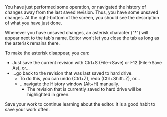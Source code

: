 You have just performed some operation, 
or navigated the history of changes away from the last saved revision.
Thus, you have some unsaved changes.
At the right-bottom of the screen, you should see the description of what you have just done.

Whenever you have unsaved changes, an asterisk character ("*") will appear next to the tab's name.
Editor won't let you close the tab as long as the asterisk remains there. 

To make the asterisk disappear, you can:
- Just save the current revision with Ctrl+S (File->Save) or F12 (File->Save As), or...
- ...go back to the revision that was last saved to hard drive.
	- To do this, you can undo (Ctrl+Z), redo (Ctrl+Shift+Z), or...
	- ...navigate the History window (Alt+H) manually.
		- The revision that is currently saved to hard drive will be highlighted in green.

Save your work to continue learning about the editor.
It is a good habit to save your work often.
